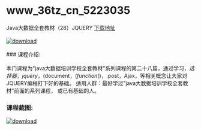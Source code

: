 # www_36tz_cn_5223035
Java大数据全套教材（28）JQUERY
[下载地址](http://www.36tz.cn/article/5223035 "下载地址")
<br/></br>[![download](http://36tz.cn/muke_img/2022_03_1-1-300x154.png "下载地址")](http://www.36tz.cn/article/5223035 "下载地址")
<br/></br>### 课程介绍:<br/></br>本门课程为"java大数据培训学校全套教材"系列课程的第二十八篇，通过学习，$选择器，jquery，$(document，$(function()，$.post，Ajax，等相关概念让大家对JQUERY编程打下好的基础。 适用人群：最好学过"java大数据培训学校全套教材"前面的系列课程， 或已有基础的人。

### 课程截图:
[![download](http://36tz.cn/muke_img/2022_02_2-63.png "下载地址")](http://www.36tz.cn/article/5223035 "下载地址")
